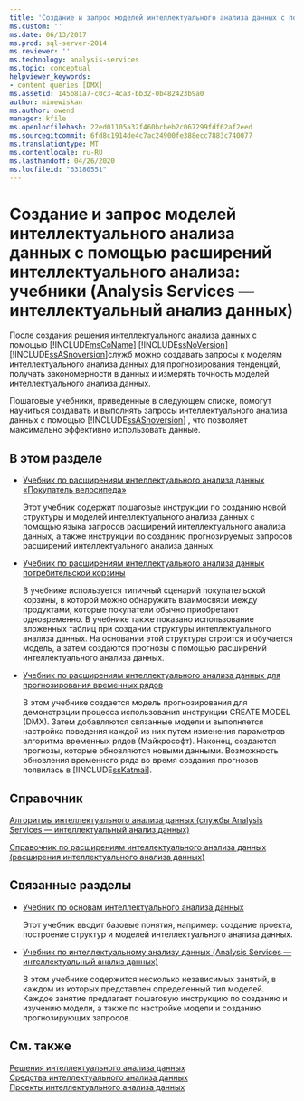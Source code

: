 ```yaml
---
title: 'Создание и запрос моделей интеллектуального анализа данных с помощью расширений интеллектуального анализа: учебники (Analysis Services — интеллектуальный анализ данных) | Документация Майкрософт'
ms.custom: ''
ms.date: 06/13/2017
ms.prod: sql-server-2014
ms.reviewer: ''
ms.technology: analysis-services
ms.topic: conceptual
helpviewer_keywords:
- content queries [DMX]
ms.assetid: 145b81a7-c0c3-4ca3-bb32-0b482423b9a0
author: minewiskan
ms.author: owend
manager: kfile
ms.openlocfilehash: 22ed01105a32f460bcbeb2c067299fdf62af2eed
ms.sourcegitcommit: 6fd8c1914de4c7ac24900fe388ecc7883c740077
ms.translationtype: MT
ms.contentlocale: ru-RU
ms.lasthandoff: 04/26/2020
ms.locfileid: "63180551"
---
```

# <a name="creating-and-querying-data-mining-models-with-dmx-tutorials-analysis-services---data-mining"></a>Создание и запрос моделей интеллектуального анализа данных с помощью расширений интеллектуального анализа: учебники (Analysis Services — интеллектуальный анализ данных)
  После создания решения интеллектуального анализа данных с помощью [!INCLUDE[msCoName](../includes/msconame-md.md)] [!INCLUDE[ssNoVersion](../includes/ssnoversion-md.md)] [!INCLUDE[ssASnoversion](../includes/ssasnoversion-md.md)]служб можно создавать запросы к моделям интеллектуального анализа данных для прогнозирования тенденций, получать закономерности в данных и измерять точность моделей интеллектуального анализа данных.  
  
 Пошаговые учебники, приведенные в следующем списке, помогут научиться создавать и выполнять запросы интеллектуального анализа данных с помощью [!INCLUDE[ssASnoversion](../includes/ssasnoversion-md.md)] , что позволяет максимально эффективно использовать данные.  
  
## <a name="in-this-section"></a>В этом разделе  
  
-   [Учебник по расширениям интеллектуального анализа данных «Покупатель велосипеда»](../../2014/tutorials/bike-buyer-dmx-tutorial.md)  
  
     Этот учебник содержит пошаговые инструкции по созданию новой структуры и моделей интеллектуального анализа данных с помощью языка запросов расширений интеллектуального анализа данных, а также инструкции по созданию прогнозируемых запросов расширений интеллектуального анализа данных.  
  
-   [Учебник по расширениям интеллектуального анализа данных потребительской корзины](../../2014/tutorials/market-basket-dmx-tutorial.md)  
  
     В учебнике используется типичный сценарий покупательской корзины, в которой можно обнаружить взаимосвязи между продуктами, которые покупатели обычно приобретают одновременно. В учебнике также показано использование вложенных таблиц при создании структуры интеллектуального анализа данных. На основании этой структуры строится и обучается модель, а затем создаются прогнозы с помощью расширений интеллектуального анализа данных.  
  
-   [Учебник по расширениям интеллектуального анализа данных для прогнозирования временных рядов](../../2014/tutorials/time-series-prediction-dmx-tutorial.md)  
  
     В этом учебнике создается модель прогнозирования для демонстрации процесса использования инструкции CREATE MODEL (DMX). Затем добавляются связанные модели и выполняется настройка поведения каждой из них путем изменения параметров алгоритма временных рядов (Майкрософт). Наконец, создаются прогнозы, которые обновляются новыми данными. Возможность обновления временного ряда во время создания прогнозов появилась в [!INCLUDE[ssKatmai](../includes/sskatmai-md.md)].  
  
## <a name="reference"></a>Справочник  
 [Алгоритмы интеллектуального анализа данных (службы Analysis Services — интеллектуальный анализ данных)](../../2014/analysis-services/data-mining/data-mining-algorithms-analysis-services-data-mining.md)  
  
 [Справочник по расширениям интеллектуального анализа данных (расширения интеллектуального анализа данных)](/sql/dmx/data-mining-extensions-dmx-reference)  
  
## <a name="related-sections"></a>Связанные разделы  
  
-   [Учебник по основам интеллектуального анализа данных](../../2014/tutorials/basic-data-mining-tutorial.md)  
  
     Этот учебник вводит базовые понятия, например: создание проекта, построение структур и моделей интеллектуального анализа данных.  
  
-   [Учебник по интеллектуальному анализу данных &#40;Analysis Services — интеллектуальный анализ данных&#41;](../../2014/tutorials/intermediate-data-mining-tutorial-analysis-services-data-mining.md)  
  
     В этом учебнике содержится несколько независимых занятий, в каждом из которых представлен определенный тип моделей. Каждое занятие предлагает пошаговую инструкцию по созданию и изучению модели, а также по настройке модели и созданию прогнозирующих запросов.  
  
## <a name="see-also"></a>См. также  
 [Решения интеллектуального анализа данных](../../2014/analysis-services/data-mining/data-mining-solutions.md)   
 [Средства интеллектуального анализа данных](../../2014/analysis-services/data-mining/data-mining-tools.md)   
 [Проекты интеллектуального анализа данных](../../2014/analysis-services/data-mining/data-mining-projects.md)  
  
  
